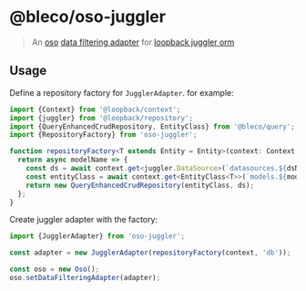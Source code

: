 # @bleco/oso-juggler


> An [oso](https://www.osohq.com/) [data filtering adapter](https://docs.osohq.com/guides/data_filtering.html) for
> [loopback juggler orm](https://loopback.io/doc/en/lb4/Model.html)

## Usage

Define a repository factory for `JugglerAdapter`. for example:

```ts
import {Context} from '@loopback/context';
import {juggler} from '@loopback/repository';
import {QueryEnhancedCrudRepository, EntityClass} from '@bleco/query';
import {RepositoryFactory} from 'oso-juggler';

function repositoryFactory<T extends Entity = Entity>(context: Context, dsName: string): RepositoryFactory<T> {
  return async modelName => {
    const ds = await context.get<juggler.DataSource>(`datasources.${dsName}`);
    const entityClass = await context.get<EntityClass<T>>(`models.${modelName}`);
    return new QueryEnhancedCrudRepository(entityClass, ds);
  };
}
```

Create juggler adapter with the factory:

```ts
import {JugglerAdapter} from 'oso-juggler';

const adapter = new JugglerAdapter(repositoryFactory(context, 'db'));

const oso = new Oso();
oso.setDataFilteringAdapter(adapter);
```

